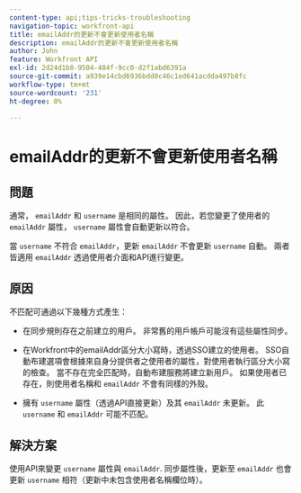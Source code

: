 ```yaml
---
content-type: api;tips-tricks-troubleshooting
navigation-topic: workfront-api
title: emailAddr的更新不會更新使用者名稱
description: emailAddr的更新不會更新使用者名稱
author: John
feature: Workfront API
exl-id: 2d24d1b8-9504-484f-9cc0-d2f1abd6391a
source-git-commit: a939e14cbd6936bdd0c46c1ed641acdda497b8fc
workflow-type: tm+mt
source-wordcount: '231'
ht-degree: 0%

---
```



# emailAddr的更新不會更新使用者名稱

## 問題

通常， `emailAddr` 和 `username` 是相同的屬性。 因此，若您變更了使用者的 `emailAddr` 屬性， `username` 屬性會自動更新以符合。

當 `username` 不符合 `emailAddr`，更新 `emailAddr` 不會更新 `username` 自動。 兩者皆適用 `emailAddr` 透過使用者介面和API進行變更。

## 原因

不匹配可通過以下幾種方式產生：

* 在同步規則存在之前建立的用戶。 非常舊的用戶帳戶可能沒有這些屬性同步。

* 在Workfront中的emailAddr區分大小寫時，透過SSO建立的使用者。 SSO自動布建選項會根據來自身分提供者之使用者的屬性，對使用者執行區分大小寫的檢查。 當不存在完全匹配時，自動布建服務將建立新用戶。 如果使用者已存在，則使用者名稱和 `emailAddr` 不會有同樣的外殼。

* 擁有 `username` 屬性（透過API直接更新）及其 `emailAddr` 未更新。 此 `username` 和 `emailAddr` 可能不匹配。

## 解決方案

使用API來變更 `username` 屬性與 `emailAddr`. 同步屬性後，更新至 `emailAddr` 也會更新 `username` 相符（更新中未包含使用者名稱欄位時）。
